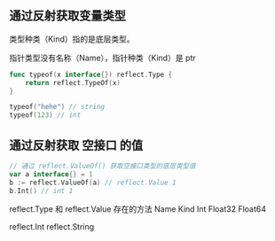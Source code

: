 <!--
 * @Author: xinghe 2650710561@qq.com
 * @Date: 2024-08-19 20:12:17
 * @LastEditors: xinghe 2650710561@qq.com
 * @LastEditTime: 2024-08-20 15:56:26
 * @FilePath: /blog/docs/go/summary/21.反射.md
 * @Description: 这是默认设置,请设置`customMade`, 打开koroFileHeader查看配置 进行设置: https://github.com/OBKoro1/koro1FileHeader/wiki/%E9%85%8D%E7%BD%AE
-->
## 通过反射获取变量类型

类型种类（Kind）指的是底层类型。 

指针类型没有名称（Name），指针种类（Kind）是 ptr

```go
func typeof(x interface{}) reflect.Type {
	return reflect.TypeOf(x)
}

typeof("hehe") // string
typeof(123) // int 
```

## 通过反射获取 空接口 的值

```go
// 通过 reflect.ValueOf() 获取空接口类型的底层类型值
var a interface{} = 1
b := reflect.ValueOf(a) // reflect.Value 1
b.Int() // int 1
```

reflect.Type 和 reflect.Value 存在的方法
Name
Kind
Int
Float32
Float64

reflect.Int 
reflect.String